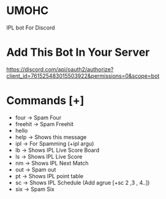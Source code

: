 # UMOHC
IPL bot For Discord
# Add This Bot In Your Server
https://discord.com/api/oauth2/authorize?client_id=761525483015503922&permissions=0&scope=bot

# Commands [+]
 * four    -> Spam Four
 * freehit -> Spam Freehit
 * hello   
 * help   -> Shows this message
 * ipl    -> For Spamming (+ipl argu)
 * lb     -> Shows IPL Live Score Board
 * ls     -> Shows IPL Live Score
 * nm     -> Shows IPL Next Match
 * out    -> Spam out
 * pt     -> Shows IPL point table
 * sc     -> Shows IPL Schedule (Add agrue [+sc 2 ,3 , 4..])
 * six    -> Spam Six
 
